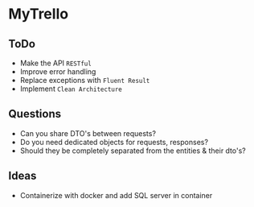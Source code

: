 # MyTrello

## ToDo

* Make the API `RESTful`
* Improve error handling
* Replace exceptions with `Fluent Result`
* Implement `Clean Architecture`

## Questions

* Can you share DTO's between requests?
* Do you need dedicated objects for requests, responses?
* Should they be completely separated from the entities & their dto's?

## Ideas

* Containerize with docker and add SQL server in container

